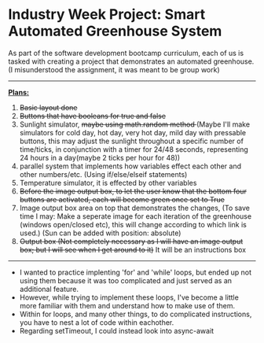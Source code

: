 <h1>Industry Week Project: Smart Automated Greenhouse System</h1>
As part of the software development bootcamp curriculum, each of us is tasked with creating a project that demonstrates an automated greenhouse. (I misunderstood the assignment, it was meant to be group work)
<br>
<hr>
<strong><u>Plans:</u></strong>
<ol>
<li><s>Basic layout done</s></li>
<li><s> Buttons that have booleans for true and false</s></li>
<li>Sunlight simulator, <s>maybe using math.random method </s>(Maybe I'll make simulators for cold day, hot day, very hot day, mild day with pressable buttons, this may adjust the sunlight throughout a specific number of time/ticks, in conjunction with a timer for 24/48 seconds, representing 24 hours in a day(maybe 2 ticks per hour for 48)) </li>
<li>parallel system that implements how variables effect each other and other numbers/etc. (Using if/else/elseif statements) </li>
<li>Temperature simulator, it is effected by other variables</li>
  <li><s>Before the image output box, to let the user know that the bottom four buttons are activated, each will become green once set to True</s></li>
<li>Image output box area on top that demonstrates the changes, (To save time I may: Make a seperate image for each iteration of the greenhouse (windows open/closed etc), this will change according to which link is used.) (Sun can be added with position: absolute)</li>
<li><s>Output box (Not completely necessary as I will have an image output box; but I will see when I get around to it)</s> It will be an instructions box</li>
</ol> 
<hr>
<ul> 
<li>I wanted to practice implenting 'for' and 'while' loops, but ended up not using them because it was too complicated and just served as an additional feature.</li>
<li>However, while trying to implement these loops, I've become a little more familiar with them and understand how to make use of them.</li>
<li>Within for loops, and many other things, to do complicated instructions, you have to nest a lot of code within eachother. </li>
<li>Regarding setTimeout, I could instead look into async-await </li>
